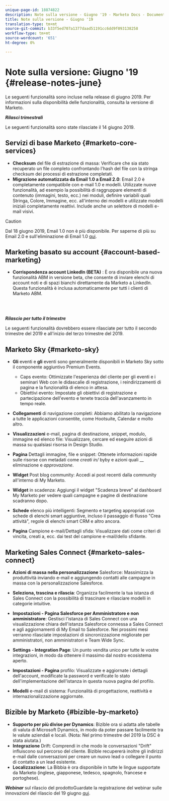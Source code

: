 ```yaml
---
unique-page-id: 18874822
description: Note sulla versione - Giugno '19 - Marketo Docs - Documentazione prodotto
title: Note sulla versione - Giugno '19
translation-type: tm+mt
source-git-commit: b33f5ed707a1377daad51191cc6dd9f093138258
workflow-type: tm+mt
source-wordcount: '651'
ht-degree: 0%

---
```



# Note sulla versione: Giugno &#39;19 {#release-notes-june}

Le seguenti funzionalità sono incluse nella release di giugno 2019. Per informazioni sulla disponibilità delle funzionalità, consulta la versione di Marketo.

**_Rilasci trimestrali_**

Le seguenti funzionalità sono state rilasciate il 14 giugno 2019.

## Servizi di base Marketo {#marketo-core-services}

* **Checksum** del file di estrazione di massa: Verificare che sia stato recuperato un file completo confrontando l&#39;hash del file con la stringa checksum dei processi di estrazione completati.
* **Migrazione automatizzata da Email 1.0 a Email 2.0**: Email 2.0 è completamente compatibile con e-mail 1.0 e modelli. Utilizzate nuove funzionalità, ad esempio la possibilità di raggruppare elementi di contenuto (immagini, testo, ecc.) nei moduli, definire variabili quali Stringa, Colore, Immagine, ecc. all&#39;interno dei modelli e utilizzate modelli iniziali completamente reattivi. Include anche un selettore di modelli e-mail visivi.

>[!CAUTION]
>
>Dal 18 giugno 2019, Email 1.0 non è più disponibile. Per saperne di più su Email 2.0 e sull&#39;eliminazione di Email 1.0 [qui](https://nation.marketo.com/docs/DOC-7038).

## Marketing basato su account {#account-based-marketing}

* **Corrispondenza account LinkedIn (BETA)** : È ora disponibile una nuova funzionalità ABM in versione beta, che consente di inviare elenchi di account noti e di spazi bianchi direttamente da Marketo a LinkedIn. Questa funzionalità è inclusa automaticamente per tutti i clienti di Marketo ABM.

<br> 

**_Rilascio per tutto il trimestre_**

Le seguenti funzionalità dovrebbero essere rilasciate per tutto il secondo trimestre del 2019 e all&#39;inizio del terzo trimestre del 2019.

## Marketo Sky {#marketo-sky}

* **Gli** eventi e  **gli** eventi sono generalmente disponibili in Marketo Sky sotto il componente aggiuntivo Premium Events.

   * Caps evento: Ottimizzate l&#39;esperienza del cliente per gli eventi e i seminari Web con le didascalie di registrazione, i reindirizzamenti di pagina e la funzionalità di elenco in attesa.
   * Obiettivi evento: Impostate gli obiettivi di registrazione e partecipazione dell&#39;evento e tenete traccia dell&#39;avanzamento in tempo reale.

* **Collegamenti** di navigazione completi: Abbiamo abilitato la navigazione a tutte le applicazioni consentite, come Hootsuite, Calendar e molto altro.
* **Visualizzazioni** e-mail, pagina di destinazione, snippet, modulo, immagine ed elenco file: Visualizzare, cercare ed eseguire azioni di massa su qualsiasi risorsa in Design Studio.
* **Pagina** Dettagli immagine, file e snippet: Ottenete informazioni rapide sulle risorse con metadati come  _creati in/_ byby e azioni quali  __ eliminazione e  _approvazione_.
* **Widget** Post blog community: Accedi ai post recenti dalla community all&#39;interno di My Marketo.
* **Widget** in scadenza: Aggiungi il widget &quot;Scadenza breve&quot; al dashboard My Marketo per vedere quali campagne e pagine di destinazione scadranno dopo.
* **Schede** elenco più intelligenti: Segmento e targeting appropriati con schede di elenchi smart aggiuntive, incluso il passaggio di flusso &quot;Crea attività&quot;, regole di elenchi smart CRM e altro ancora.
* **Pagina** Campione e-mail/Dettagli sfida: Visualizzare dati come criteri di vincita, creati a, ecc. dai test del campione e-mail/dello sfidante.

## Marketing Sales Connect {#marketo-sales-connect}

* **Azioni di massa nella personalizzazione** Salesforce: Massimizza la produttività inviando e-mail e aggiungendo contatti alle campagne in massa con la personalizzazione Salesforce.
* **Seleziona, trascina e rilascia**: Organizza facilmente la tua istanza di Sales Connect con la possibilità di trascinare e rilasciare modelli in categorie intuitive.
* **Impostazioni - Pagina Salesforce per Amministratore e non amministratore**: Gestisci l&#39;istanza di Sales Connect con una visualizzazione chiara dell&#39;istanza Salesforce connessa a Sales Connect e agli aggiornamenti di My Email to Salesforce. Nei prossimi mesi verranno rilasciate impostazioni di sincronizzazione migliorate per amministratori, non amministratori e Team Wide Sync.
* **Settings - Integration Page**: Un punto vendita unico per tutte le vostre integrazioni, in modo da ottenere il massimo dal nostro ecosistema aperto.
* **Impostazioni - Pagina** profilo: Visualizzate e aggiornate i dettagli dell&#39;account, modificate la password e verificate lo stato dell&#39;implementazione dell&#39;istanza in questa nuova pagina del profilo.

* **Modelli** e-mail di sistema: Funzionalità di progettazione, reattività e internazionalizzazione aggiornate.

## Bizible by Marketo {#bizible-by-marketo}

* **Supporto per più divise per Dynamics**: Bizible ora si adatta alle tabelle di valuta di Microsoft Dynamics, in modo da poter passare facilmente tra le valute aziendali e locali. (Nota: Nel primo trimestre del 2019 la DSC è stata aiutata.)
* **Integrazione** Drift: Comprendi in che modo le conversazioni &quot;Drift&quot; influiscono sul percorso del cliente. Bizible recupererà inoltre gli indirizzi e-mail dalle conversazioni per creare un nuovo lead o collegare il punto di contatto a un lead esistente.
* **Localizzazione**: La Bibbia è ora disponibile in tutte le lingue supportate da Marketo (inglese, giapponese, tedesco, spagnolo, francese e portoghese).

***Webinar*** sul rilascio del prodottoGuardate la registrazione del webinar sulle innovazioni del rilascio del 19 giugno  [qui](https://engage.marketo.com/Marketo-June-Product-Release-2019-On-Demand.html).
